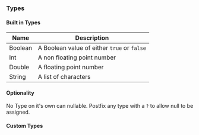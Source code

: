 ### Types

#### Built in Types
| Name | Description |
| ---- | ----------- |
| Boolean | A Boolean value of either `true` or `false` |
| Int | A non floating point number |
| Double | A floating point number |
| String | A list of characters |

#### Optionality
No Type on it's own can nullable. Postfix any type with a `?` to allow null to be assigned.

#### Custom Types